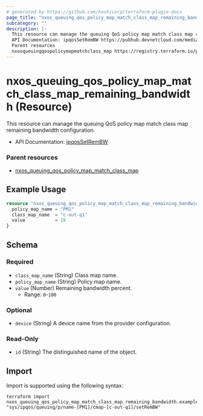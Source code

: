 ```yaml
---
# generated by https://github.com/hashicorp/terraform-plugin-docs
page_title: "nxos_queuing_qos_policy_map_match_class_map_remaining_bandwidth Resource - terraform-provider-nxos"
subcategory: ""
description: |-
  This resource can manage the queuing QoS policy map match class map remaining bandwidth configuration.
  API Documentation: ipqosSetRemBW https://pubhub.devnetcloud.com/media/dme-docs-10-2-2/docs/Qos/ipqos:SetRemBW/
  Parent resources
  nxosqueuingqospolicymapmatchclass_map https://registry.terraform.io/providers/netascode/nxos/latest/docs/resources/queuing_qos_policy_map_match_class_map
---
```


# nxos_queuing_qos_policy_map_match_class_map_remaining_bandwidth (Resource)

This resource can manage the queuing QoS policy map match class map remaining bandwidth configuration.

- API Documentation: [ipqosSetRemBW](https://pubhub.devnetcloud.com/media/dme-docs-10-2-2/docs/Qos/ipqos:SetRemBW/)

### Parent resources

- [nxos_queuing_qos_policy_map_match_class_map](https://registry.terraform.io/providers/netascode/nxos/latest/docs/resources/queuing_qos_policy_map_match_class_map)

## Example Usage

```terraform
resource "nxos_queuing_qos_policy_map_match_class_map_remaining_bandwidth" "example" {
  policy_map_name = "PM1"
  class_map_name  = "c-out-q1"
  value           = 10
}
```

<!-- schema generated by tfplugindocs -->
## Schema

### Required

- `class_map_name` (String) Class map name.
- `policy_map_name` (String) Policy map name.
- `value` (Number) Remaining bandwidth percent.
  - Range: `0`-`100`

### Optional

- `device` (String) A device name from the provider configuration.

### Read-Only

- `id` (String) The distinguished name of the object.

## Import

Import is supported using the following syntax:

```shell
terraform import nxos_queuing_qos_policy_map_match_class_map_remaining_bandwidth.example "sys/ipqos/queuing/p/name-[PM1]/cmap-[c-out-q1]/setRemBW"
```
